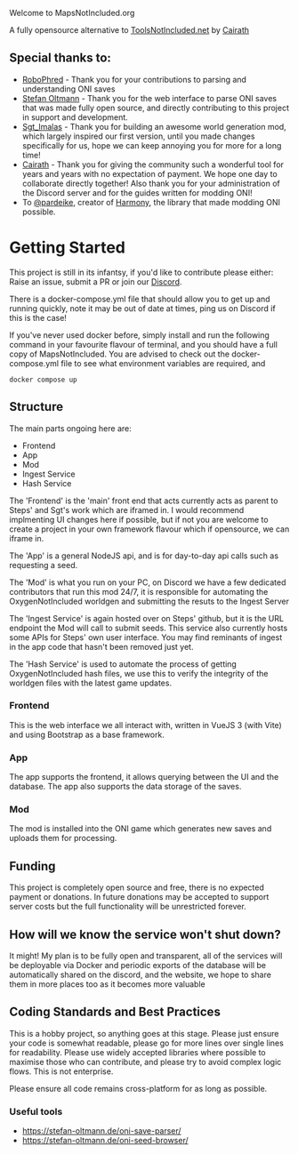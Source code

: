 Welcome to MapsNotIncluded.org

A fully opensource alternative to [ToolsNotIncluded.net](https://ToolsNotIncluded.net) by [Cairath](https://github.com/Cairath)


## Special thanks to: 
 - [RoboPhred](https://github.com/RoboPhred/oni-save-parser#readme) - Thank you for your  contributions to parsing and understanding ONI saves
 - [Stefan Oltmann](https://stefan-oltmann.de) - Thank you for the web interface to parse ONI saves that was made fully open source, and directly contributing to this project in support and development. 
 - [Sgt_lmalas](https://github.com/Sgt-Imalas/) - Thank you for building an awesome world generation mod, which largely inspired our first version, until you made changes specifically for us, hope we can keep annoying you for more for a long time!
 - [Cairath](https://github.com/Cairath) - Thank you for giving the community such a wonderful tool for years and years with no expectation of payment. We hope one day to collaborate directly together! Also thank you for your administration of the Discord server and for the guides written for modding ONI!
 - To [@pardeike](https://github.com/pardeike), creator of [Harmony](https://github.com/pardeike/Harmony), the library that made modding ONI possible. 

# Getting Started

This project is still in its infantsy, if you'd like to contribute please either: Raise an issue, submit a PR or join our [Discord](https://discord.gg/3vhCpp6PNq).

There is a docker-compose.yml file that should allow you to get up and running quickly, note it may be out of date at times, ping us on Discord if this is the case!

If you've never used docker before, simply install and run the following command in your favourite flavour of terminal, and you should have a full copy of MapsNotIncluded. You are advised to check out the docker-compose.yml file to see what environment variables are required, and 

```
docker compose up
```

## Structure
The main parts ongoing here are: 
 - Frontend
 - App
 - Mod
 - Ingest Service
 - Hash Service

The 'Frontend' is the 'main' front end that acts currently acts as parent to Steps' and Sgt's work which are iframed in. I would recommend implmenting UI changes here if possible, but if not you are welcome to create a project in your own framework flavour which if opensource, we can iframe in.

The 'App' is a general NodeJS api, and is for day-to-day api calls such as requesting a seed.

The 'Mod' is what you run on your PC, on Discord we have a few dedicated contributors that run this mod 24/7, it is responsible for automating the OxygenNotIncluded worldgen and submitting the resuts to the Ingest Server

The 'Ingest Service' is again hosted over on Steps' github, but it is the URL endpoint the Mod will call to submit seeds. This service also currently hosts some APIs for Steps' own user interface. You may find reminants of ingest in the app code that hasn't been removed just yet. 

The 'Hash Service' is used to automate the process of getting OxygenNotIncluded hash files, we use this to verify the integrity of the worldgen files with the latest game updates. 


### Frontend
This is the web interface we all interact with, written in VueJS 3 (with Vite) and using Bootstrap as a base framework. 

### App
The app supports the frontend, it allows querying between the UI and the database. The app also supports the data storage of the saves.

### Mod
The mod is installed into the ONI game which generates new saves and uploads them for processing. 


## Funding 
This project is completely open source and free, there is no expected payment or donations. In future donations may be accepted to support server costs but the full functionality will be unrestricted forever. 

## How will we know the service won't shut down?
It might! My plan is to be fully open and transparent, all of the services will be deployable via Docker and periodic exports of the database will be automatically shared on the discord, and the website, we hope to share them in more places too as it becomes more valuable

## Coding Standards and Best Practices
This is a hobby project, so anything goes at this stage. Please just ensure your code is somewhat readable, please go for more lines over single lines for readability. Please use widely accepted libraries where possible to maximise those who can contribute, and please try to avoid complex logic flows. This is not enterprise. 

Please ensure all code remains cross-platform for as long as possible. 

### Useful tools
- https://stefan-oltmann.de/oni-save-parser/
- https://stefan-oltmann.de/oni-seed-browser/
